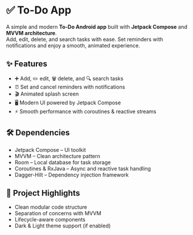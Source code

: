 # ✅ To-Do App  

A simple and modern **To-Do Android app** built with **Jetpack Compose** and **MVVM architecture**.  
Add, edit, delete, and search tasks with ease. Set reminders with notifications and enjoy a smooth, animated experience.  

## ✨ Features  
- ➕ Add, ✏️ edit, 🗑️ delete, and 🔍 search tasks  
- ⏰ Set and cancel reminders with notifications  
- 🎬 Animated splash screen  
- 🖥️ Modern UI powered by Jetpack Compose  
- ⚡ Smooth performance with coroutines & reactive streams  

## 🛠️ Dependencies  
- Jetpack Compose – UI toolkit  
- MVVM – Clean architecture pattern  
- Room – Local database for task storage  
- Coroutines & RxJava – Async and reactive task handling  
- Dagger-Hilt – Dependency injection framework  

## 📂 Project Highlights  
- Clean modular code structure  
- Separation of concerns with MVVM  
- Lifecycle-aware components  
- Dark & Light theme support (if enabled)  
 

